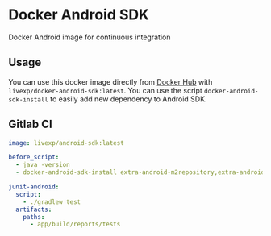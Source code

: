 # Docker Android SDK 

Docker Android image for continuous integration

## Usage

You can use this docker image directly from [Docker Hub](https://hub.docker.com/r/livexp/android-sdk/) with `livexp/docker-android-sdk:latest`.
You can use the script `docker-android-sdk-install` to easily add new dependency to Android SDK.

## Gitlab CI

```yaml
image: livexp/android-sdk:latest

before_script:
  - java -version
  - docker-android-sdk-install extra-android-m2repository,extra-android-support,build-tools-23.0.2

junit-android:
  script:
    - ./gradlew test
  artifacts:
    paths:
      - app/build/reports/tests
```

